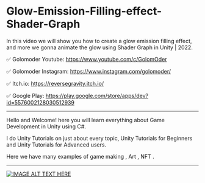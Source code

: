 # Glow-Emission-Filling-effect-Shader-Graph
In this video we will show you how to create a glow emission filling effect, and more we gonna animate the glow using Shader Graph in Unity | 2022.

✅ Golomoder Youtube: https://www.youtube.com/c/GolomOder

✅ Golomoder Instagram: https://www.instagram.com/golomoder/

✅ Itch.io: https://reversegravity.itch.io/

✅ Google Play: https://play.google.com/store/apps/dev?id=5576002128030512939

--------------------------------------------------------------------
Hello and Welcome!
here you will learn everything about Game Development in Unity using C#.

I do Unity Tutorials on just about every topic, Unity Tutorials for Beginners and Unity Tutorials for Advanced users.

Here we have many examples of game making , Art , NFT .

--------------------------------------------------------------------

[![IMAGE ALT TEXT HERE](http://img.youtube.com/vi/slfp6-3_B6s/0.jpg)](http://www.youtube.com/watch?v=slfp6-3_B6s)

